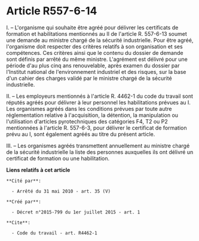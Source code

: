 # Article R557-6-14

I. – L'organisme qui souhaite être agréé pour délivrer les certificats de formation et habilitations mentionnés au II de
l'article R. 557-6-13 soumet une demande au ministre chargé de la sécurité industrielle. Pour être agréé, l'organisme doit
respecter des critères relatifs à son organisation et ses compétences. Ces critères ainsi que le contenu du dossier de
demande sont définis par arrêté du même ministre. L'agrément est délivré pour une période d'au plus cinq ans renouvelable,
après examen du dossier par l'Institut national de l'environnement industriel et des risques, sur la base d'un cahier des
charges validé par le ministre chargé de la sécurité industrielle.

II. – Les employeurs mentionnés à l'article R. 4462-1 du code du travail sont réputés agréés pour délivrer à leur personnel
les habilitations prévues au I. Les organismes agréés dans les conditions prévues par toute autre réglementation relative à
l'acquisition, la détention, la manipulation ou l'utilisation d'articles pyrotechniques des catégories F4, T2 ou P2
mentionnées à l'article R. 557-6-3, pour délivrer le certificat de formation prévu au I, sont également agréés au titre du
présent article.

III. – Les organismes agréés transmettent annuellement au ministre chargé de la sécurité industrielle la liste des personnes
auxquelles ils ont délivré un certificat de formation ou une habilitation.

**Liens relatifs à cet article**

	**Cité par**:

	  - Arrêté du 31 mai 2010 - art. 35 (V)

	**Créé par**:

	  - Décret n°2015-799 du 1er juillet 2015 - art. 1

	**Cite**:

	  - Code du travail - art. R4462-1
